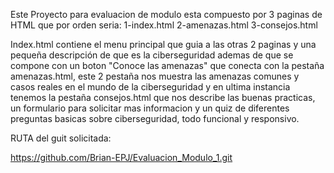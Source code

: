 Este Proyecto para evaluacion de modulo esta compuesto por 3 paginas de HTML que por orden seria:
1-index.html
2-amenazas.html
3-consejos.html

Index.html contiene el menu principal que guia a las otras 2 paginas y una pequeña descripción de que es la ciberseguridad ademas de que
se compone con un boton "Conoce las amenazas" que conecta con la pestaña amenazas.html, este 2 pestaña nos muestra las amenazas comunes y casos reales en el mundo de
la ciberseguridad y en ultima instancia tenemos la pestaña consejos.html que nos describe las buenas practicas, un formulario para solicitar mas informacion
y un quiz de diferentes preguntas basicas sobre ciberseguridad, todo funcional y responsivo.

RUTA del guit solicitada:

https://github.com/Brian-EPJ/Evaluacion_Modulo_1.git